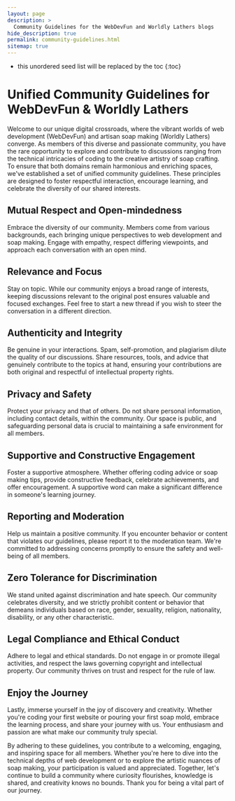 ```yaml
---
layout: page
description: >
  Community Guidelines for the WebDevFun and Worldly Lathers blogs
hide_description: true
permalink: community-guidelines.html
sitemap: true
---
```


* this unordered seed list will be replaced by the toc
{:toc}

# Unified Community Guidelines for WebDevFun & Worldly Lathers

Welcome to our unique digital crossroads, where the vibrant worlds of web development (WebDevFun) and artisan soap making (Worldly Lathers) converge. As members of this diverse and passionate community, you have the rare opportunity to explore and contribute to discussions ranging from the technical intricacies of coding to the creative artistry of soap crafting. To ensure that both domains remain harmonious and enriching spaces, we've established a set of unified community guidelines. These principles are designed to foster respectful interaction, encourage learning, and celebrate the diversity of our shared interests.

## Mutual Respect and Open-mindedness

Embrace the diversity of our community. Members come from various backgrounds, each bringing unique perspectives to web development and soap making. Engage with empathy, respect differing viewpoints, and approach each conversation with an open mind.

## Relevance and Focus

Stay on topic. While our community enjoys a broad range of interests, keeping discussions relevant to the original post ensures valuable and focused exchanges. Feel free to start a new thread if you wish to steer the conversation in a different direction.

## Authenticity and Integrity

Be genuine in your interactions. Spam, self-promotion, and plagiarism dilute the quality of our discussions. Share resources, tools, and advice that genuinely contribute to the topics at hand, ensuring your contributions are both original and respectful of intellectual property rights.

## Privacy and Safety

Protect your privacy and that of others. Do not share personal information, including contact details, within the community. Our space is public, and safeguarding personal data is crucial to maintaining a safe environment for all members.

## Supportive and Constructive Engagement

Foster a supportive atmosphere. Whether offering coding advice or soap making tips, provide constructive feedback, celebrate achievements, and offer encouragement. A supportive word can make a significant difference in someone's learning journey.

## Reporting and Moderation

Help us maintain a positive community. If you encounter behavior or content that violates our guidelines, please report it to the moderation team. We're committed to addressing concerns promptly to ensure the safety and well-being of all members.

## Zero Tolerance for Discrimination

We stand united against discrimination and hate speech. Our community celebrates diversity, and we strictly prohibit content or behavior that demeans individuals based on race, gender, sexuality, religion, nationality, disability, or any other characteristic.

## Legal Compliance and Ethical Conduct

Adhere to legal and ethical standards. Do not engage in or promote illegal activities, and respect the laws governing copyright and intellectual property. Our community thrives on trust and respect for the rule of law.

## Enjoy the Journey

Lastly, immerse yourself in the joy of discovery and creativity. Whether you're coding your first website or pouring your first soap mold, embrace the learning process, and share your journey with us. Your enthusiasm and passion are what make our community truly special.

By adhering to these guidelines, you contribute to a welcoming, engaging, and inspiring space for all members. Whether you're here to dive into the technical depths of web development or to explore the artistic nuances of soap making, your participation is valued and appreciated. Together, let's continue to build a community where curiosity flourishes, knowledge is shared, and creativity knows no bounds. Thank you for being a vital part of our journey.